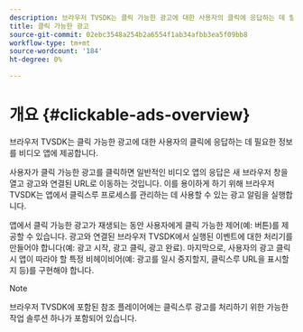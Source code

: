 ```yaml
---
description: 브라우저 TVSDK는 클릭 가능한 광고에 대한 사용자의 클릭에 응답하는 데 필요한 정보를 비디오 앱에 제공합니다.
title: 클릭 가능한 광고
source-git-commit: 02ebc3548a254b2a6554f1ab34afbb3ea5f09bb8
workflow-type: tm+mt
source-wordcount: '184'
ht-degree: 0%

---
```


# 개요 {#clickable-ads-overview}

브라우저 TVSDK는 클릭 가능한 광고에 대한 사용자의 클릭에 응답하는 데 필요한 정보를 비디오 앱에 제공합니다.

사용자가 클릭 가능한 광고를 클릭하면 일반적인 비디오 앱의 응답은 새 브라우저 창을 열고 광고와 연결된 URL로 이동하는 것입니다. 이를 용이하게 하기 위해 브라우저 TVSDK는 앱에서 클릭스루 프로세스를 관리하는 데 사용할 수 있는 광고 알림을 실행합니다.

앱에서 클릭 가능한 광고가 재생되는 동안 사용자에게 클릭 가능한 제어(예: 버튼)를 제공할 수 있습니다. 광고와 연결된 브라우저 TVSDK에서 실행된 이벤트에 대한 처리기를 만들어야 합니다(예: 광고 시작, 광고 클릭, 광고 완료). 마지막으로, 사용자의 광고 클릭 시 앱이 따라야 할 특정 비헤이비어(예: 광고를 일시 중지할지, 클릭스루 URL을 표시할지 등)를 구현해야 합니다.

>[!NOTE]
>
>브라우저 TVSDK에 포함된 참조 플레이어에는 클릭스루 광고를 처리하기 위한 가능한 작업 솔루션 하나가 포함되어 있습니다.
